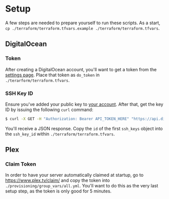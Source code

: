 # Setup

A few steps are needed to prepare yourself to run these scripts.  As a start, `cp ./terraform/terraform.tfvars.example ./terraform/terraform.tfvars`.

## DigitalOcean

### Token

After creating a DigitalOcean account, you'll want to get a token from the [settings page](https://cloud.digitalocean.com/settings/api/tokens).  Place that token as `do_token` in `./terarform/terraform.tfvars`.

### SSH Key ID

Ensure you've added your public key to [your account](https://cloud.digitalocean.com/settings/security).  After that, get the key ID by issuing the following `curl` command:

```bash
$ curl -X GET -H "Authorization: Bearer API_TOKEN_HERE" "https://api.digitalocean.com/v2/account/keys"
```

You'll receive a JSON response.  Copy the `id` of the first `ssh_keys` object into the `ssh_key_id` within `./terraform/terraform.tfvars`.

## Plex

### Claim Token

In order to have your server automatically claimed at startup, go to <https://www.plex.tv/claim/> and copy the token into `./provisioning/group_vars/all.yml`.  You'll want to do this as the very last setup step, as the token is only good for 5 minutes.
